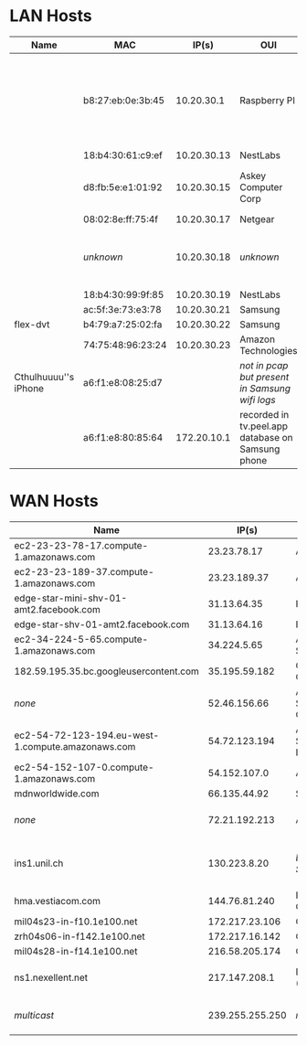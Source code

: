 # LAN Hosts

|Name|MAC|IP(s)|OUI|Notes|
|----|---|-----|---|-----|
|    |b8:27:eb:0e:3b:45|10.20.30.1|Raspberry PI|Gateway, "Pi-Pinapple" according to cellphone Chrome history|
|    |18:b4:30:61:c9:ef|10.20.30.13|NestLabs| |
|    |d8:fb:5e:e1:01:92|10.20.30.15| Askey Computer Corp | _most likely QBee camera_ |
|    |08:02:8e:ff:75:4f|10.20.30.17|Netgear | arlo |
|    | _unknown_ | 10.20.30.18 | _unknown_ | _not in pcap but ip present in device logs_ |
|    |18:b4:30:99:9f:85|10.20.30.19|NestLabs| |
|    |ac:5f:3e:73:e3:78|10.20.30.21| Samsung | |
| flex-dvt |b4:79:a7:25:02:fa|10.20.30.22| Samsung | wink |
|    | 74:75:48:96:23:24 | 10.20.30.23 | Amazon Technologies | _amazon echo?_ |
| Cthulhuuuu''s iPhone | a6:f1:e8:08:25:d7 | <unknown> | _not in pcap but present in Samsung wifi logs_ |
|    | a6:f1:e8:80:85:64 | 172.20.10.1 | recorded in tv.peel.app database on Samsung phone |

# WAN Hosts

|Name|IP(s)| Whois | Notes|
|----|-----|-------|------|
| ec2-23-23-78-17.compute-1.amazonaws.com   |23.23.78.17 |  Amazon Inc | |
| ec2-23-23-189-37.compute-1.amazonaws.com   |23.23.189.37 |  Amazon Inc | |
| edge-star-mini-shv-01-amt2.facebook.com   |31.13.64.35 |  Facebook | |
| edge-star-shv-01-amt2.facebook.com   |31.13.64.16 | Facebook | |
| ec2-34-224-5-65.compute-1.amazonaws.com   |34.224.5.65 | Amazon Data Services | |
| 182.59.195.35.bc.googleusercontent.com   |35.195.59.182 | Google Cloud | |
| _none_   |52.46.156.66 | Amazon Data Services Canada | |
| ec2-54-72-123-194.eu-west-1.compute.amazonaws.com   |54.72.123.194 | Amazon Data Services Ireland | |
| ec2-54-152-107-0.compute-1.amazonaws.com   |54.152.107.0 | Amazon Inc | |
| mdnworldwide.com   |66.135.44.92 | ServerBeach | |
| _none_   |72.21.192.213 | Amazon | Served NTP to 10.20.30.23 |
| ins1.unil.ch   |130.223.8.20 | *Lausanne, Switzerland* | DNS for 10.20.30.21 and 10.20.30.15 |
| hma.vestiacom.com   |144.76.81.240 | Hetzner Online GmbH | |
| mil04s23-in-f10.1e100.net   |172.217.23.106 | Google | |
| zrh04s06-in-f142.1e100.net 	   |172.217.16.142 | Google | |
| mil04s28-in-f14.1e100.net   |216.58.205.174 | Google | |
| ns1.nexellent.net   |217.147.208.1 | Nexellent AG (Switzerland) | served NTP to 10.20.30.15 |
| _multicast_ |239.255.255.250| _none_ | SSDP NOTIFY (upnp) |

